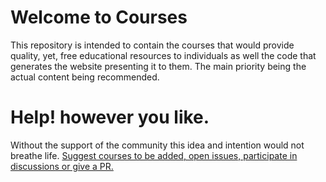 # Welcome to Courses

This repository is intended to contain the courses that would provide quality, yet, free educational resources to individuals as well the code that generates the website presenting it to them. The main priority being the actual content being recommended.

# Help! however you like.

Without the support of the community this idea and intention would not breathe life. [Suggest courses to be added, open issues, participate in discussions or give a PR.](https://github.com/DeiAsPie/deiaspie.github.io/discussions/1)
